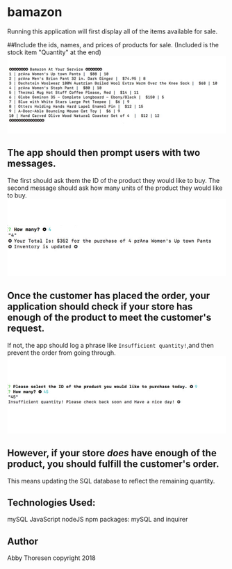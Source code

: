# bamazon
Running this application will first display all of the items available for sale.

##Include the ids, names, and prices of products for sale. (Included is the stock item "Quantity" at the end)
<a href="/akt12345/bamazon/blob/master/assets/images/1.jpg" target="_blank"><img src="https://github.com/akt12345/bamazon/blob/master/assets/images/1.jpg" alt="Bamazon" style="max-width:100%;"></a>


## The app should then prompt users with two messages.
The first should ask them the ID of the product they would like to buy.
The second message should ask how many units of the product they would like to buy.
<a href="/akt12345/bamazon/blob/master/assets/images/2.jpg" target="_blank"><img src="https://github.com/akt12345/bamazon/blob/master/assets/images/2.jpg" alt="Bamazon" style="max-width:100%;"></a>


## Once the customer has placed the order, your application should check if your store has enough of the product to meet the customer's request.
If not, the app should log a phrase like `Insufficient quantity!`,and then prevent the order from going through.
<a href="/akt12345/bamazon/blob/master/assets/images/3.jpg" target="_blank"><img src="https://github.com/akt12345/bamazon/blob/master/assets/images/3.jpg" alt="Bamazon" style="max-width:100%;"></a>


## However, if your store _does_ have enough of the product, you should fulfill the customer's order.
This means updating the SQL database to reflect the remaining quantity.


## Technologies Used:
mySQL
JavaScript
nodeJS
npm packages: mySQL and inquirer

## Author
Abby Thoresen copyright 2018

